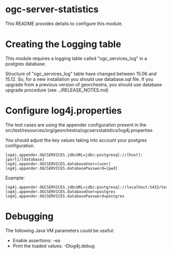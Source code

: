ogc-server-statistics
=====================

This README provides details to configure this module.


Creating the Logging table
==========================

This module requires a logging table called "ogc_services_log" in a postgres database.

Structure of "ogc_services_log" table have changed between 15.06 and 15.12. So, for a 
new installation you should use database.sql file. If you upgrade from a previous 
version of georchestra, you should use database upgrade procedure (see ../RELEASE_NOTES.md)

Configure log4j.properties
==========================

The test cases are using the appender configuration present in the src/test/resources/org/georchestra/ogcservstatistics/log4j.properties

You should adjust the key values taking into account your postgres configuration.

    log4j.appender.OGCSERVICES.jdbcURL=jdbc:postgresql://[host]:[port]/[database]
    log4j.appender.OGCSERVICES.databaseUser=[user]
    log4j.appender.OGCSERVICES.databasePassword=[pwd]

Example:  

    log4j.appender.OGCSERVICES.jdbcURL=jdbc:postgresql://localhost:5432/testdb
    log4j.appender.OGCSERVICES.databaseUser=postgres
    log4j.appender.OGCSERVICES.databasePassword=postgres


Debugging
=========

The following Java VM parameters could be useful:
 * Enable assertions: -ea 
 * Print the loaded values: -Dlog4j.debug

